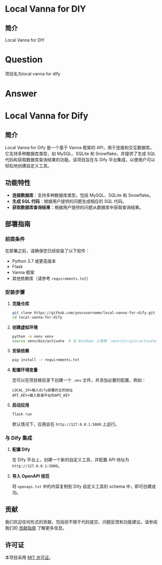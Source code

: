 # Local Vanna for DIY

## 简介

Local Vanna for DIY

# Question

项目名为local vanna for dify

# Answer

# Local Vanna for Dify

## 简介

Local Vanna for Dify 是一个基于 Vanna 框架的 API，用于连接和交互数据库。它支持多种数据库类型，如 MySQL、SQLite 和 Snowflake，并提供了生成 SQL 代码和获取数据库查询结果的功能。该项目旨在与 Dify 平台集成，以便用户可以轻松地创建自定义工具。

## 功能特性

- **连接数据库**：支持多种数据库类型，包括 MySQL、SQLite 和 Snowflake。
- **生成 SQL 代码**：根据用户提供的问题生成相应的 SQL 代码。
- **获取数据库查询结果**：根据用户提供的问题从数据库中获取查询结果。

## 部署指南

### 前提条件

在部署之前，请确保您已经安装了以下软件：

- Python 3.7 或更高版本
- Flask
- Vanna 框架
- 其他依赖库（请参考 `requirements.txt`）

### 安装步骤

1. **克隆仓库**

   ```bash
   git clone https://github.com/yourusername/local-vanna-for-dify.git
   cd local-vanna-for-dify
   ```

2. **创建虚拟环境**

   ```bash
   python -m venv venv
   source venv/bin/activate  # 在 Windows 上使用 `venv\Scripts\activate`
   ```

3. **安装依赖**

   ```bash
   pip install -r requirements.txt
   ```

4. **配置环境变量**

   您可以在项目根目录下创建一个 `.env` 文件，并添加必要的配置，例如：

   ```env
   LOCAL_IP=输入dify部署的主机地址
   API_KEY=输入智谱平台的API_KEY
   ```

5. **启动应用**

   ```bash
   flask run
   ```

   默认情况下，应用会在 `http://127.0.0.1:5000` 上运行。

### 与 Dify 集成

1. **配置 Dify**

   在 Dify 平台上，创建一个新的自定义工具，并配置 API 地址为 `http://127.0.0.1:5000`。

2. **导入 OpenAPI 规范**

   将 `openapi.txt` 中的内容复制到 Dify 自定义工具的 schema 中，即可创建成功。



## 贡献

我们欢迎任何形式的贡献，包括但不限于代码提交、问题反馈和功能建议。请参阅我们的 [贡献指南](CONTRIBUTING.md) 了解更多信息。

## 许可证

本项目采用 [MIT 许可证](LICENSE)。